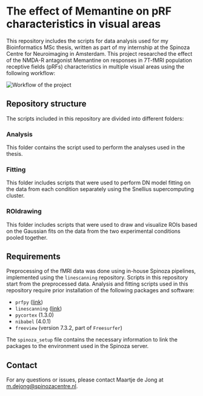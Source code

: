 # The effect of Memantine on pRF characteristics in visual areas 

This repository includes the scripts for data analysis used for my Bioinformatics MSc thesis, written as part of my internship at the Spinoza Centre for Neuroimaging in Amsterdam. This project researched the effect of the NMDA-R antagonist Memantine on responses in 7T-fMRI population receptive fields (pRFs) characteristics in multiple visual areas using the following workflow: 

![Workflow of the project](/.figures/bs.png)

## Repository structure

The scripts included in this repository are divided into different folders:

### Analysis
This folder contains the script used to perform the analyses used in the thesis.

### Fitting
This folder includes scripts that were used to perform DN model fitting on the data from each condition separately using the Snellius supercomputing cluster.

### ROIdrawing
This folder includes scripts that were used to draw and visualize ROIs based on the Gaussian fits on the data from the two experimental conditions pooled together.

## Requirements

Preprocessing of the fMRI data was done using in-house Spinoza pipelines, implemented using the `linescanning` repository. Scripts in this repository start from the preprocessed data. Analysis and fitting scripts used in this repository require prior installation of the following packages and software:

- `prfpy` ([link](https://github.com/VU-Cog-Sci/prfpy))
- `linescanning` ([link](https://github.com/gjheij/linescanning))
- `pycortex` (1.3.0)
- `nibabel` (4.0.1)
- `freeview` (version 7.3.2, part of `Freesurfer`)

The `spinoza_setup` file contains the necessary information to link the packages to the environment used in the Spinoza server. 

## Contact
For any questions or issues, please contact Maartje de Jong at m.dejong@spinozacentre.nl.
